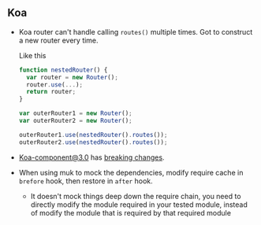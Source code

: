 ## Koa

* Koa router can't handle calling `routes()` multiple times. Got to construct a new router every time.

  Like this

  ```javascript
  function nestedRouter() {
    var router = new Router();
    router.use(...);
    return router;
  }

  var outerRouter1 = new Router();
  var outerRouter2 = new Router();

  outerRouter1.use(nestedRouter().routes());
  outerRouter2.use(nestedRouter().routes());
  ```
* Koa-component@3.0 has [breaking changes](https://github.com/koajs/compose/issues/35).
* When using muk to mock the dependencies, modify require cache in `brefore` hook, then restore in `after` hook.
  * It doesn't mock things deep down the require chain, you need to directly modify the module required in your tested module, instead of modify the module that is required by that required module
